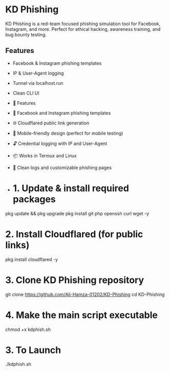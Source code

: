 # KD Phishing

KD Phishing is a red-team focused phishing simulation tool for Facebook, Instagram, and more. Perfect for ethical hacking, awareness training, and bug bounty testing.

## Features
- Facebook & Instagram phishing templates
- IP & User-Agent logging
- Tunnel via localhost.run
- Clean CLI UI
- 🚀 Features

- 🎯 Facebook and Instagram phishing templates
- 🌐 Cloudflared public link generation
- 📱 Mobile-friendly design (perfect for mobile testing)
- 🔓 Credential logging with IP and User-Agent
- 📦 Works in Termux and Linux
- 📄 Clean logs and customizable phishing pages
- # 1. Update & install required packages
pkg update && pkg upgrade
pkg install git php openssh curl wget -y

# 2. Install Cloudflared (for public links)
pkg install cloudflared -y

# 3. Clone KD Phishing repository
git clone https://github.com/Ali-Hamza-01202/KD-Phishing
cd KD-Phishing

# 4. Make the main script executable
chmod +x kdphish.sh
# 3. To Launch
./kdphish.sh
